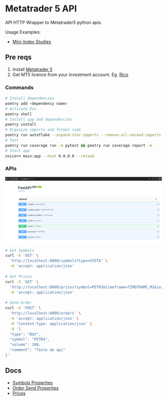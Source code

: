 # Metatrader 5 API

API HTTP Wrapper to Metatrader5 python apis.

Usage Examples:

- [Mini-Index Studies](https://github.com/ortisan/ortisan_ta/blob/master/notebooks/Analysis.ipynb)

## Pre reqs

1. Install [Metatrader 5](https://www.metatrader5.com/en/download)
2. Get MT5 licence from your investment account. Eg. [Rico](https://www.rico.com.vc/)

### Commands

```sh
# Install dependencies
poetry add <dependency name>
# Activate Env
poetry shell
# Install app and dependencies
poetry install
# Organize imports and format code
poetry run autoflake --expand-star-imports --remove-all-unused-imports --remove-duplicate-keys --remove-unused-variables --recursive --in-place .  && poetry run isort . && poetry run black .
# Test
poetry run coverage run -m pytest && poetry run coverage report -m
# Start app
uvicorn main:app --host 0.0.0.0 --reload
```

### APIs

![OpenAPI](/images/openapi.png "OpenAPI")

```sh
# Get Symbols
curl -X 'GET' \
  'http://localhost:8000/symbols?type=VISTA' \
  -H 'accept: application/json'
  
# Get Prices
curl -X 'GET' \
  'http://localhost:8000/prices?symbol=PETR3&timeframe=TIMEFRAME_M1&initial_date=2022-06-16%2018%3A30%3A53.837069&final_date=2022-07-16%2018%3A30%3A53.837069' \
  -H 'accept: application/json'

# Send Order
curl -X 'POST' \
  'http://localhost:8000/orders' \
  -H 'accept: application/json' \
  -H 'Content-Type: application/json' \
  -d '{
  "type": "BUY",
  "symbol": "PETR4",
  "volume": 100,
  "comment": "Teste de api"
}'
```

## Docs

- [Symbols Properties](https://www.mql5.com/en/docs/constants/environment_state/marketinfoconstants)
- [Order Send Properties](https://www.mql5.com/en/docs/integration/python_metatrader5/mt5ordersend_py#traderequest)
- [Prices](https://www.mql5.com/en/docs/integration/python_metatrader5/mt5copyratesrange_py)
